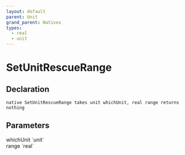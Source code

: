 ```yaml
---
layout: default
parent: Unit
grand_parent: Natives
types:
  - real
  - unit
---
```


# SetUnitRescueRange

## Declaration

```
native SetUnitRescueRange takes unit whichUnit, real range returns nothing
```

## Parameters
<dl>
  <dt>whichUnit `unit`</dt>
  <dd></dd>

  <dt>range `real`</dt>
  <dd></dd>
</dl>